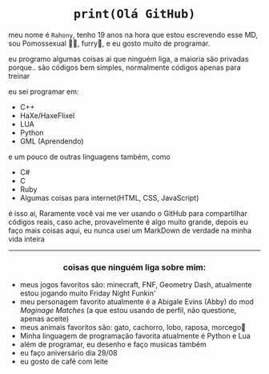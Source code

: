 # <div align="center"> ```print(Olá GitHub)``` </div>

meu nome é `Rahony`, tenho 19 anos na hora que estou escrevendo esse MD, sou Pomossexual 🏳️‍🌈, furry🦊, e eu gosto muito de programar.

eu programo algumas coisas ai que ninguém liga, a maioria são privadas porque.. são códigos bem simples, normalmente códigos apenas para treinar

eu sei programar em: 
- C++
- HaXe/HaxeFlixel
- LUA
- Python
- GML (Aprendendo)

e um pouco de outras linguagens também, como
- C#
- C
- Ruby
- Algumas coisas para internet(HTML, CSS, JavaScript)

é isso ai, Raramente você vai me ver usando o GitHub para compartilhar códigos reais, caso ache, provavelmente é algo muito grande, depois eu faço mais coisas aqui, eu nunca usei um MarkDown de verdade na minha vida inteira

---
### <div align="center"> coisas que ninguém liga sobre mim: </div>
- meus jogos favoritos são: minecraft, FNF, Geometry Dash, atualmente estou jogando muito Friday Night Funkin'
- meu personagem favorito atualmente é a Abigale Evins (Abby) do mod *Maginage Matches* (a que estou usando de perfil, não questione, apenas aceite)
- meus animais favoritos são: gato, cachorro, lobo, raposa, morcego🦇
- Minha linguagem de programação favorita atualmente é Python e Lua
- além de programar, eu desenho e faço musicas também
- eu faço aniversário dia 29/08
- eu gosto de café com leite


<!---

<div align="center">
  
![Meu Fursona :3](https://uimg.ngfiles.com/profile/7162/7162221.png?f1642071472)
  
</div>

--->

<!---
Rahony/Rahony is a ✨ special ✨ repository because its `README.md` (this file) appears on your GitHub profile.
You can click the Preview link to take a look at your changes.
--->
